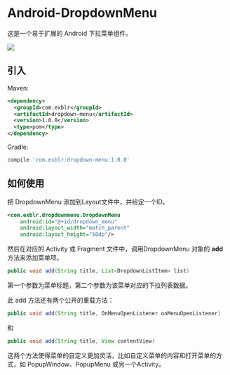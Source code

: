 # Android-DropdownMenu

这是一个易于扩展的 Android 下拉菜单组件。

![](https://raw.githubusercontent.com/liamwang/Android-DropdownMenu/master/graphics/default.gif)

## 引入

Maven:

```xml
<dependency>
  <groupId>com.exblr</groupId>
  <artifactId>dropdown-menu</artifactId>
  <version>1.0.0</version>
  <type>pom</type>
</dependency>
```

Gradle:

```groovy
compile 'com.exblr:dropdown-menu:1.0.0'
```

## 如何使用

把 DropdownMenu 添加到Layout文件中，并给定一个ID。

```xml
<com.exblr.dropdownmenu.DropdownMenu
    android:id="@+id/dropdown_menu"
    android:layout_width="match_parent"
    android:layout_height="50dp"/>
```

然后在对应的 Activity 或 Fragment 文件中，调用DropdownMenu 对象的 **add** 方法来添加菜单项。

```java
public void add(String title, List<DropdownListItem> list)
```

第一个参数为菜单标题，第二个参数为该菜单对应的下拉列表数据。

此 add 方法还有两个公开的重载方法：

```java
public void add(String title, OnMenuOpenListener onMenuOpenListener)
```

和

```java
public void add(String title, View contentView)
```

这两个方法使得菜单的自定义更加灵活，比如自定义菜单的内容和打开菜单的方式，如 PopupWindow、PopupMenu 或另一个Activity。


